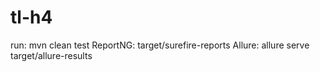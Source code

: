 # tl-h4

run:  mvn clean test
ReportNG: target/surefire-reports
Allure: allure serve target/allure-results
